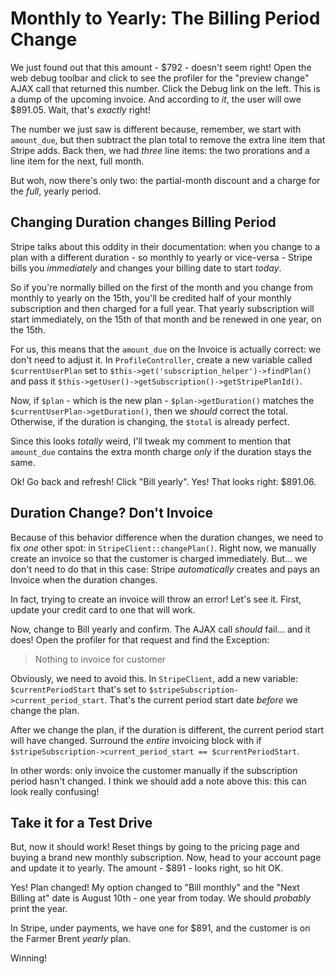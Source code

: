 # Monthly to Yearly: The Billing Period Change

We just found out that this amount - $792 - doesn't seem right! Open the web debug
toolbar and click to see the profiler for the "preview change" AJAX call that returned
this number. Click the Debug link on the left. This is a dump of the upcoming invoice.
And according to *it*, the user will owe $891.05. Wait, that's *exactly* right!

The number we just saw is different because, remember, we start with `amount_due`,
but then subtract the plan total to remove the extra line item that Stripe adds.
Back then, we had *three* line items: the two prorations and a line item for the
next, full month.

But woh, now there's only two: the partial-month discount and a charge for the *full*,
yearly period.

## Changing Duration changes Billing Period

Stripe talks about this oddity in their documentation: when you change to a plan
with a different duration - so monthly to yearly or vice-versa - Stripe bills you
*immediately* and changes your billing date to start *today*. 

So if you're normally billed on the first of the month and you change from monthly
to yearly on the 15th, you'll be credited half of your monthly subscription and then
charged for a full year. That yearly subscription will start immediately, on the 15th
of that month and be renewed in one year, on the 15th.

For us, this means that the `amount_due` on the Invoice is actually correct: we don't
need to adjust it. In `ProfileController`, create a new variable called `$currentUserPlan`
set to `$this->get('subscription_helper')->findPlan()` and pass it
`$this->getUser()->getSubscription()->getStripePlanId()`.

Now, if `$plan` - which is the new plan - `$plan->getDuration()` matches the
`$currentUserPlan->getDuration()`, then we *should* correct the total. Otherwise,
if the duration is changing, the `$total` is already perfect.

Since this looks *totally* weird, I'll tweak my comment to mention that `amount_due`
contains the extra month charge *only* if the duration stays the same.

Ok! Go back and refresh! Click "Bill yearly". Yes! That looks right: $891.06.

## Duration Change? Don't Invoice

Because of this behavior difference when the duration changes, we need to fix *one*
other spot: in `StripeClient::changePlan()`. Right now, we manually create an invoice
so that the customer is charged immediately. But... we don't need to do that in
this case: Stripe *automatically* creates and pays an Invoice when the duration changes.

In fact, trying to create an invoice will throw an error! Let's see it. First, update
your credit card to one that will work.

Now, change to Bill yearly and confirm. The AJAX call *should* fail... and it does!
Open the profiler for that request and find the Exception:

> Nothing to invoice for customer

Obviously, we need to avoid this. In `StripeClient`, add a new variable: `$currentPeriodStart`
that's set to `$stripeSubscription->current_period_start`. That's the current period
start date *before* we change the plan.

After we change the plan, if the duration is different, the current period start
will have changed. Surround the *entire* invoicing block with if
`$stripeSubscription->current_period_start == $currentPeriodStart`.

In other words: only invoice the customer manually if the subscription period hasn't
changed. I think we should add a note above this: this can look really confusing!

## Take it for a Test Drive

But, now it should work! Reset things by going to the pricing page and buying a brand
new monthly subscription. Now, head to your account page and update it to yearly.
The amount - $891 - looks right, so hit OK.

Yes! Plan changed! My option changed to "Bill monthly" and the "Next Billing at" date
is August 10th - one year from today. We should *probably* print the year.

In Stripe, under payments, we have one for $891, and the customer is on the
Farmer Brent *yearly* plan.

Winning!
